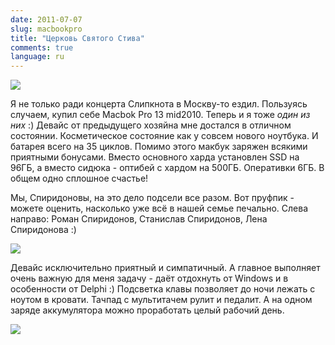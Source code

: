 ```yaml
---
date: 2011-07-07
slug: macbookpro
title: "Церковь Святого Стива"
comments: true
language: ru
---
```


<p><img src="/images/macbookpro/IMG_2224-500x333.jpg" class="center"/></p>

Я не только ради концерта Слипкнота в Москву-то ездил. Пользуясь случаем, 
купил себе Macbok Pro 13 mid2010. Теперь и
я тоже _один из них_ :) Девайс от предыдущего хозяйна мне достался в отличном
состоянии. Косметическое состояние как у совсем нового ноутбука. И батарея
всего на 35 циклов. Помимо этого макбук заряжен всякими приятными бонусами.
Вместо основного харда установлен SSD на 96ГБ, а вместо сидюка - оптибей с
хардом на 500ГБ. Оперативки 6ГБ. В общем одно сплошное счастье!

Мы, Спиридоновы, на это дело подсели все разом. Вот пруфпик - можете оценить,
насколько уже всё в нашей семье печально. Слева направо: Роман Спиридонов,
Станислав Спиридонов, Лена Спиридонова :)

<p><img src="/images/macbookpro/IMG_2211-500x333.jpg" class="center"/></p>

Девайс исключительно приятный и симпатичный. А главное выполняет очень важную
для меня задачу - даёт отдохнуть от Windows и в особенности от Delphi :)
Подсветка клавы позволяет до ночи лежать с ноутом в кровати. Тачпад с
мультитачем рулит и педалит. А на одном заряде аккумулятора можно проработать
целый рабочий день.

<p><img src="/images/macbookpro/IMG_2229-500x333.jpg" class="center"/></p>

